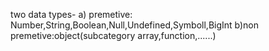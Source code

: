 two data types-
a) premetive: Number,String,Boolean,Null,Undefined,Symboll,BigInt
b)non premetive:object(subcategory array,function,......)
